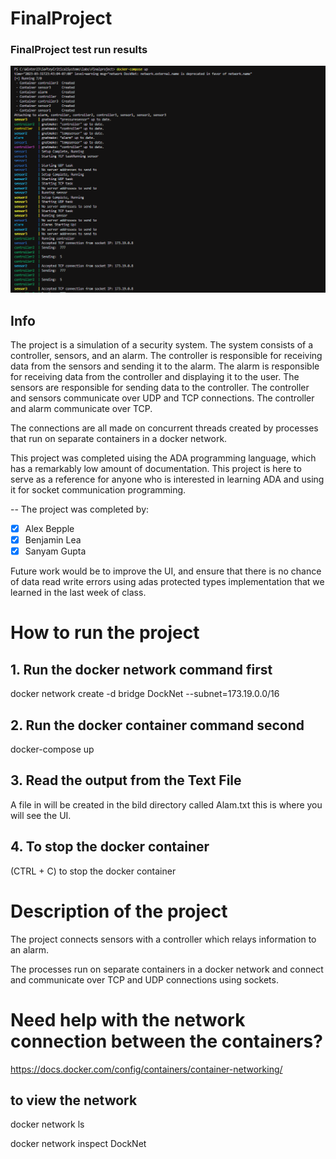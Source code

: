 # FinalProject

### FinalProject test run results
<img src="resultExample.png">

## Info

The project is a simulation of a security system. The system consists of a controller, sensors, and an alarm. The controller is responsible for receiving data from the sensors and sending it to the alarm. The alarm is responsible for receiving data from the controller and displaying it to the user. The sensors are responsible for sending data to the controller. The controller and sensors communicate over UDP and TCP connections. The controller and alarm communicate over TCP. 

The connections are all made on concurrent threads created by processes that run on separate containers in a docker network.

This project was completed uising the ADA programming language, which has a remarkably low amount of documentation. This project is here to serve as a reference for anyone who is interested in learning ADA and using it for socket communication programming.

-- The project was completed by:
- [x] Alex Bepple
- [x] Benjamin Lea
- [x] Sanyam Gupta

Future work would be to improve the UI, and ensure that there is no chance of data read write errors using adas protected types implementation that we learned in the last week of class.

# How to run the project
## 1. Run the docker network command first
docker network create -d bridge DockNet --subnet=173.19.0.0/16

## 2. Run the docker container command second
docker-compose up 

## 3. Read the output from the Text File
 A file in will be created in the bild directory called Alam.txt this is where you will see the UI.

## 4. To stop the docker container
(CTRL + C) to stop the docker container

# Description of the project

The project connects sensors with a controller which relays information to an alarm. 

The processes run on separate containers in a docker network and connect and communicate over TCP and UDP connections using sockets.



# Need help with the network connection between the containers?
https://docs.docker.com/config/containers/container-networking/

## to view the network
docker network ls

docker network inspect DockNet
